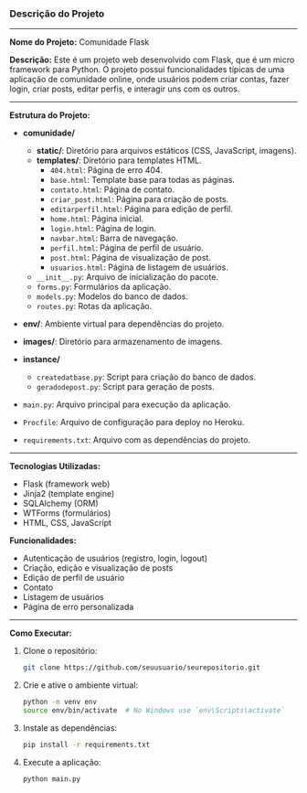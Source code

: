### Descrição do Projeto

---

**Nome do Projeto:** Comunidade Flask

**Descrição:** Este é um projeto web desenvolvido com Flask, que é um micro framework para Python. O projeto possui funcionalidades típicas de uma aplicação de comunidade online, onde usuários podem criar contas, fazer login, criar posts, editar perfis, e interagir uns com os outros.

---

**Estrutura do Projeto:**

- **comunidade/**
  - **static/**: Diretório para arquivos estáticos (CSS, JavaScript, imagens).
  - **templates/**: Diretório para templates HTML.
    - `404.html`: Página de erro 404.
    - `base.html`: Template base para todas as páginas.
    - `contato.html`: Página de contato.
    - `criar_post.html`: Página para criação de posts.
    - `editarperfil.html`: Página para edição de perfil.
    - `home.html`: Página inicial.
    - `login.html`: Página de login.
    - `navbar.html`: Barra de navegação.
    - `perfil.html`: Página de perfil de usuário.
    - `post.html`: Página de visualização de post.
    - `usuarios.html`: Página de listagem de usuários.
  - `__init__.py`: Arquivo de inicialização do pacote.
  - `forms.py`: Formulários da aplicação.
  - `models.py`: Modelos do banco de dados.
  - `routes.py`: Rotas da aplicação.

- **env/**: Ambiente virtual para dependências do projeto.

- **images/**: Diretório para armazenamento de imagens.

- **instance/**
  - `createdatbase.py`: Script para criação do banco de dados.
  - `geradodepost.py`: Script para geração de posts.

- `main.py`: Arquivo principal para execução da aplicação.
- `Procfile`: Arquivo de configuração para deploy no Heroku.
- `requirements.txt`: Arquivo com as dependências do projeto.

---

**Tecnologias Utilizadas:**
- Flask (framework web)
- Jinja2 (template engine)
- SQLAlchemy (ORM)
- WTForms (formulários)
- HTML, CSS, JavaScript

**Funcionalidades:**
- Autenticação de usuários (registro, login, logout)
- Criação, edição e visualização de posts
- Edição de perfil de usuário
- Contato
- Listagem de usuários
- Página de erro personalizada

---

**Como Executar:**
1. Clone o repositório:
   ```sh
   git clone https://github.com/seuusuario/seurepositorio.git
   ```
2. Crie e ative o ambiente virtual:
   ```sh
   python -m venv env
   source env/bin/activate  # No Windows use `env\Scripts\activate`
   ```
3. Instale as dependências:
   ```sh
   pip install -r requirements.txt
   ```
4. Execute a aplicação:
   ```sh
   python main.py
   ```
   
